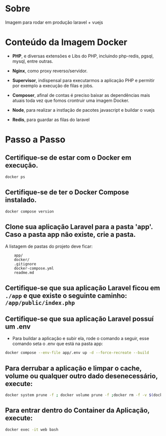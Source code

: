 # Sobre

Imagem para rodar em produção laravel + vuejs

# Conteúdo da Imagem Docker

- <b>PHP</b>, e diversas extensões e Libs do PHP, incluindo php-redis, pgsql, mysql, entre outras.

- <b>Nginx</b>, como proxy reverso/servidor.

- <b>Supervisor</b>, indispensal para executarmos a aplicação PHP e permitir por exemplo a execução de filas e jobs.

- <b>Composer</b>, afinal de contas é preciso baixar as dependências mais atuais toda vez que fomos crontruir uma imagem Docker.

- <b>Node</b>, para realizar a instlação de pacotes javascript e buildar o vuejs

- <b>Redis</b>, para guardar as filas do laravel

# Passo a Passo

## Certifique-se de estar com o Docker em execução.

```sh
docker ps
```

## Certifique-se de ter o Docker Compose instalado.

```sh
docker compose version
```

## Clone sua aplicação Laravel para a pasta 'app'. Caso a pasta app não existe, crie a pasta.

A listagem de pastas do projeto deve ficar:

```
    app/
    docker/
    .gitignore
    docker-compose.yml
    readme.md
```

## Certifique-se que sua aplicação Laravel ficou em `./app` e que existe o seguinte caminho: `/app/public/index.php`

## Certifique-se que sua aplicação Laravel possuí um .env

- Para buildar a aplicação e subir ela, rode o comando a seguir, esse comando seta o .env que está na pasta app:

```sh
docker compose --env-file app/.env up -d --force-recreate --build
```

## Para derrubar a aplicação e limpar o cache, volume ou qualquer outro dado desenecessário, execute:

```sh
docker system prune -f ; docker volume prune -f ;docker rm -f -v $(docker ps -q -a)
```

## Para entrar dentro do Container da Aplicação, execute:

```sh
docker exec -it web bash
```
